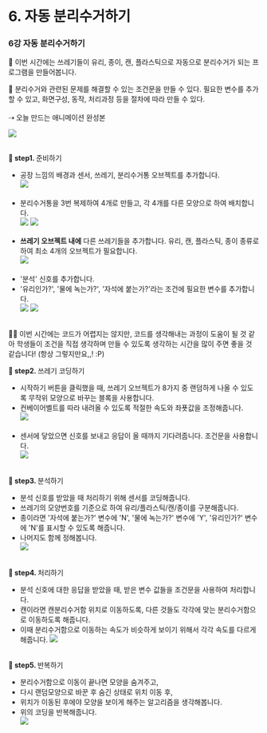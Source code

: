 # 6. 자동 분리수거하기
<h3>6강 자동 분리수거하기</h3>

🙂 이번 시간에는 쓰레기들이 유리, 종이, 캔, 플라스틱으로 자동으로 분리수거가 되는 프로그램을 만들어봅니다. <br>


🚩 분리수거와 관련된 문제를 해결할 수 있는 조건문을 만들 수 있다. 필요한 변수를 추가할 수 있고, 화면구성, 동작, 처리과정 등을 절차에 따라 만들 수 있다. <br><br>
⇢ 오늘 만드는 애니메이션 완성본<br>
<!-- <a href="https://playentry.org/project/65a0e7556e48ba002c024726"> https://playentry.org/project/65a0e7556e48ba002c024726 <br>  -->

![](img/06_자동분리수거/6_1.png) <br><br>

<b>🧩 step1. </b> 준비하기 <br>
- 공장 느낌의 배경과 센서, 쓰레기, 분리수거통 오브젝트를 추가합니다.<br>
![](img/06_자동분리수거/6_2.png)<br><br>
- 분리수거통을 3번 복제하여 4개로 만들고, 각 4개를 다른 모양으로 하여 배치합니다. <br>
![](img/06_자동분리수거/6_3.png) ![](img/06_자동분리수거/6_4.png) <br><br>
- <b>쓰레기 오브젝트 내에</b> 다른 쓰레기들을 추가합니다. 유리, 캔, 플라스틱, 종이 종류로 하여 최소 4개의 오브젝트가 필요합니다. <br>
![](img/06_자동분리수거/6_5.png)<br><br>
- '분석' 신호를 추가합니다.
- '유리인가?', '물에 녹는가?', '자석에 붙는가?'라는 조건에 필요한 변수를 추가합니다.<br>
![](img/06_자동분리수거/6_6.png) ![](img/06_자동분리수거/6_7.png)<br><br>

👼🏻 이번 시간에는 코드가 어렵지는 않지만, 코드를 생각해내는 과정이 도움이 될 것 같아 학생들이 조건을 직접 생각하며 만들 수 있도록 생각하는 시간을 많이 주면 좋을 것 같습니다! (항상 그렇지만요,,! :P)

<b>🧩 step2. </b> 쓰레기 코딩하기 <br>
- 시작하기 버튼을 클릭했을 때, 쓰레기 오브젝트가 8가지 중 랜덤하게 나올 수 있도록 무작위 모양으로 바꾸는 블록을 사용합니다.
- 컨베이어벨트를 따라 내려올 수 있도록 적절한 속도와 좌푯값을 조정해줍니다.<br>
![](img/06_자동분리수거/6_8.png)<br><br>
- 센서에 닿았으면 신호를 보내고 응답이 올 때까지 기다려줍니다. 조건문을 사용합니다. <br>
![](img/06_자동분리수거/6_9.png)<br><br>

<b>🧩 step3. </b> 분석하기 <br>
- 분석 신호를 받았을 때 처리하기 위해 센서를 코딩해줍니다.
- 쓰레기의 모양번호를 기준으로 하여 유리/플라스틱/캔/종이를 구분해줍니다.
- 종이라면 '자석에 붙는가?' 변수에 'N', '물에 녹는가?' 변수에 'Y', '유리인가?' 변수에 'N'를 표시할 수 있도록 해줍니다.
- 나머지도 함께 정해봅니다.<br>
![](img/06_자동분리수거/6_10.png)<br><br>

<b>🧩 step4. </b> 처리하기 <br>
- 분석 신호에 대한 응답을 받았을 때, 받은 변수 값들을 조건문을 사용하여 처리합니다.
- 캔이라면 캔분리수거함 위치로 이동하도록, 다른 것들도 각각에 맞는 분리수거함으로 이동하도록 해줍니다.<br>
- 이때 분리수거함으로 이동하는 속도가 비슷하게 보이기 위해서 각각 속도를 다르게 해줍니다.
![](img/06_자동분리수거/6_11.png)<br><br>

<b>🧩 step5. </b> 반복하기 <br>
- 분리수거함으로 이동이 끝나면 모양을 숨겨주고, 
- 다시 랜덤모양으로 바꾼 후 숨긴 상태로 위치 이동 후, 
- 위치가 이동된 후에야 모양을 보이게 해주는 알고리즘을 생각해봅니다.
- 위의 코딩을 반복해줍니다. <br>
![](img/06_자동분리수거/6_12.png)<br><br>